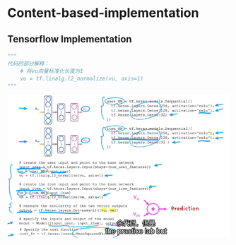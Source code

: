 # Content-based-implementation

## Tensorflow Implementation
```python
"""
代码的部分解释：
    # 将vu向量标准化长度为1
    vu = tf.linalg.l2_normalize(vu, axis=1)
"""
```
<img src="images/屏幕截图%202024-04-17%20212536.png">
